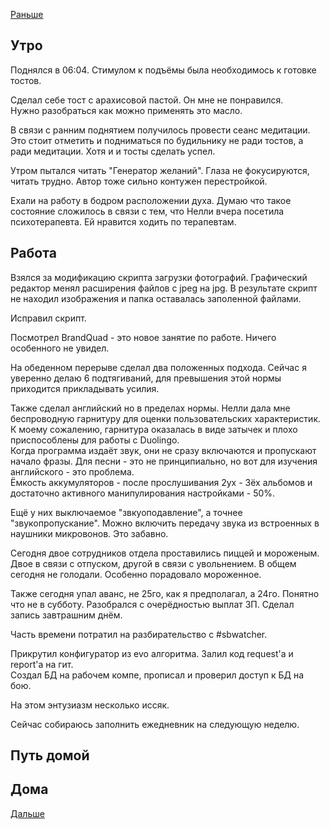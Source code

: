 [Раньше](2020.07.23.md)  
## Утро
Поднялся в 06:04. Стимулом к подъёмы была необходимось к готовке тостов.

Сделал себе тост с арахисовой пастой. Он мне не понравился.  
Нужно разобраться как можно применять это масло.

В связи с ранним поднятием получилось провести сеанс медитации. Это стоит отметить и подниматься по будильнику не ради тостов, а ради медитации. Хотя и и тосты сделать успел.

Утром пытался читать "Генератор желаний". Глаза не фокусируются, читать трудно. Автор тоже сильно контужен перестройкой.

Ехали на работу в бодром расположении духа. Думаю что такое состояние сложилось в связи с тем, что Нелли вчера посетила психотерапевта. Ей нравится ходить по терапевтам.
## Работа
Взялся за модификацию скрипта загрузки фотографий. Графический редактор менял расширения файлов с jpeg на jpg. В результате скрипт не находил изображения и папка оставалась заполенной файлами.

Исправил скрипт.

Посмотрел BrandQuad - это новое занятие по работе. Ничего особенного не увидел.

На обеденном перерыве сделал два положенных подхода. Сейчас я уверенно делаю 6 подтягиваний, для превышения этой нормы приходится прикладывать усилия.  

Также сделал английский но в пределах нормы. Нелли дала мне беспроводную гарнитуру для оценки пользовательских характеристик. К моему сожалению, гарнитура оказалась в виде затычек и плохо приспособлены для работы с Duolingo.  
Когда программа издаёт звук, они не сразу включаются и пропускают начало фразы. Для песни - это не принципиально, но вот для изучения английского - это проблема.  
Ёмкость аккумуляторов - после прослушивания 2ух - 3ёх альбомов и достаточно активного манипулирования настройками - 50%.

Ещё у них выключаемое "звкуоподавление", а точнее "звукопропускание". Можно включить передачу звука из встроенных в наушники микровонов. Это забавно.

Сегодня двое сотрудников отдела проставились пиццей и мороженым. Двое в связи с отпуском, другой в связи с увольнением. В общем сегодня не голодали. Особенно порадовало мороженное.

Также сегодня упал аванс, не 25го, как я предполагал, а 24го. Понятно что не в субботу. Разобрался с очерёдностью выплат ЗП. Сделал запись завтрашним днём.

Часть времени потратил на разбирательство с #sbwatcher.

Прикрутил конфигуратор из evo алгоритма. Залил код request'а и report'а на гит.  
Создал БД на рабочем компе, прописал и проверил доступ к БД на бою.

На этом энтузиазм несколько иссяк.

Сейчас собираюсь заполнить ежедневник на следующую неделю.
## Путь домой
## Дома
[Дальше](2020.07.25.md)